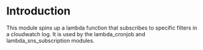 # Introduction

This module spins up a lambda function that subscribes to specific filters in a cloudwatch log. It is used by the lambda_cronjob and lambda_sns_subscription modules.